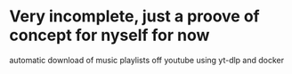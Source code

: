 # Very incomplete, just a proove of concept for nyself for now
automatic download of music playlists off youtube using yt-dlp and docker
